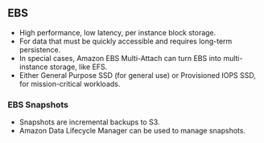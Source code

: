 ## EBS

* High performance, low latency, per instance block storage.
* For data that must be quickly accessible and requires long-term persistence.
* In special cases, Amazon EBS Multi-Attach can turn EBS into multi-instance storage, like EFS.
* Either General Purpose SSD (for general use) or Provisioned IOPS SSD, for mission-critical workloads.

### EBS Snapshots

* Snapshots are incremental backups to S3.
* Amazon Data Lifecycle Manager can be used to manage snapshots.

